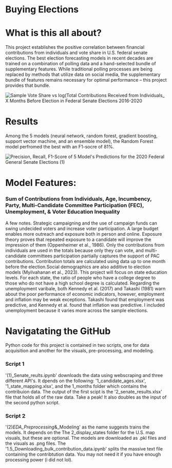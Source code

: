 # Buying Elections
# What is this all about?
This project establishes the positive correlation between financial contributions from individuals and vote share in U.S. federal senate elections. The best election forecasting models in recent decades are trained on a combination of polling data and a hand-selected bundle of supplementary features. While traditional polling processes are being replaced by methods that utilize data on social media, the supplementary bundle of features remains necessary for optimal performance – this project provides that bundle. 

![Sample Vote Share vs  log(Total Contributions Received from Individuals_ X Months Before Election in Federal Senate Elections 2016-2020](https://github.com/joel-day/Predicting-U.S.-Federal-Senate-Elections/assets/105340191/7ea79aee-af1c-4627-98c6-384c497ee959)


# Results
Among the 5 models (neural network, random forest, gradient boosting, support vector machine, and an ensemble model), the Random Forest model perfromed the best with an F1-socre of 81%.

![Precision, Recall,   F1-Score of 5 Model's Predictions for the 2020 Federal General Senate Elections (1)](https://github.com/joel-day/Election-Forecasting-with-Artifial-Intelligence/assets/105340191/9c63b057-a8a7-490c-a6f8-7c246f93492b)


# Model Features:
### Sum of Contributions from Individuals, Age, Incumbency, Party, Multi-Candidate Committee Participation (FEC), Unemployment, & Voter Education Inequality

A few notes. Strategic campaigning and the use of campaign funds can swing undecided voters and increase voter participation. A large budget enables more outreach and exposure both in person and online. Exposure theory proves that repeated exposure to a candidate will improve the impression of them (Oppenheimer et al., 1986). Only the contributions from individuals are used in the totals because only they can vote, and multi-candidate committees participation partially captures the support of PAC contributions. Contribution totals are calculated using data up to one month before the election.Social demographics are also additive to election models (Myilvahanan et al., 2023). This project will focus on state education levels. For each state, the ratio of people who have a college degree to those who do not have a high school degree is calculated. Regarding the unemployment varibale, both Kennedy et al. (2017) and Takashi (1981) warn about the poor performance of economic indicators, however, employment and inflation may be weak exceptions. Takashi found that employment was predictive, and Kennedy et al. found that inflation was predictive. I included unemployment because it varies more across the sample elections.

# Navigatating the GitHub
Python code for this project is contained in two scripts, one for data acquisition and another for the visuals, pre-processing, and modeling. 
### Script 1
'(1)_Senate_reults.ipynb' downloads the data using webscraping and three different API's. It dpends on the following: '1_candidate_ages.xlsx', '1_state_mapping.xlsx', and the 1_months folder which contains the contribuion data. The output of the first scipt is the '2_senate_results.xlsx' file that holds all of the raw data. Take a peak! It also doubles as the input of the second python script. 
### Script 2
'(2)_EDA_Preprocessing_&_Modeling' as the name suggests trains the models. It depends on the The 2_display_states folder for the U.S. map visuals, but these are optional. The models are downloaded as .pkl files and the visuals as .png files. The '1.5_Downloading_bulk_contribution_data.ipynb' splits the massive text file containing the contribtution data. You may not need it if you have enough processing power (i did not lol).

